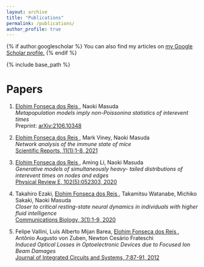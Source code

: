 ```yaml
---
layout: archive
title: "Publications"
permalink: /publications/
author_profile: true
---
```


{% if author.googlescholar %}
  You can also find my articles on <u><a href="{{author.googlescholar}}">my Google Scholar profile</a>.</u>
{% endif %}

{% include base_path %}


# Papers

1. <ins> Elohim Fonseca dos Reis </ins>, Naoki Masuda \
  *Metapopulation models imply non-Poissonina statistics of interevent times* \
  Preprint: [arXiv:2106.10348](https://arxiv.org/abs/2106.10348)
  
1. <ins> Elohim Fonseca dos Reis </ins>, Mark Viney, Naoki Masuda \
  *Network analysis of the immune state of mice* \
  [Scientific Reports, 11(1):1-8, 2021](https://www.nature.com/articles/s41598-021-83139-7)
  
1. <ins> Elohim Fonseca dos Reis </ins>, Aming Li, Naoki Masuda \
   *Generative models of simultaneously heavy- tailed distributions of interevent times on nodes and edges* \
   [Physical Review E, 102(5):052303, 2020](https://journals.aps.org/pre/abstract/10.1103/PhysRevE.102.052303)

1. Takahiro Ezaki, <ins> Elohim Fonseca dos Reis </ins>, Takamitsu Watanabe, Michiko Sakaki, Naoki Masuda \
   *Closer to critical resting-state neural dynamics in individuals with higher fluid intelligence* \
   [Communications Biology, 3(1):1-9, 2020](https://www.nature.com/articles/s42003-020-0774-y)

1. Felipe Vallini, Luís Alberto Mijan Barea, <ins> Elohim Fonseca dos Reis </ins>, Antônio Augusto von Zuben, Newton Cesário Frateschi \
   *Induced Optical Losses in Optoelectronic Devices due to Focused Ion Beam Damages* \
   [Journal of Integrated Circuits and Systems, 7:87-91, 2012](https://jics.org.br/ojs/index.php/JICS/article/view/359)
